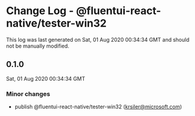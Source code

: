 # Change Log - @fluentui-react-native/tester-win32

This log was last generated on Sat, 01 Aug 2020 00:34:34 GMT and should not be manually modified.

<!-- Start content -->

## 0.1.0

Sat, 01 Aug 2020 00:34:34 GMT

### Minor changes

- publish @fluentui-react-native/tester-win32 (krsiler@microsoft.com)
